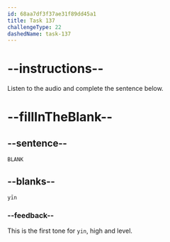 ```yaml
---
id: 68aa7df3f37ae31f89dd45a1
title: Task 137
challengeType: 22
dashedName: task-137
---
```


<!-- (Audio) A: yīn -->

# --instructions--

Listen to the audio and complete the sentence below.

# --fillInTheBlank--

## --sentence--

`BLANK`

## --blanks--

`yīn`

### --feedback--

This is the first tone for `yin`, high and level.
